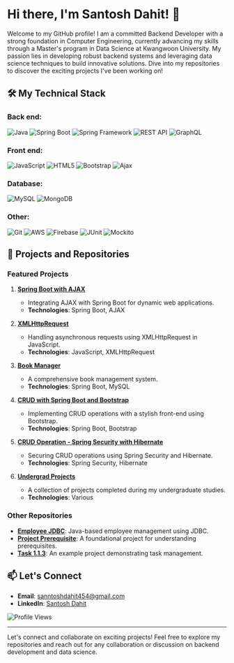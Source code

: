 # Hi there, I'm Santosh Dahit! 👋

Welcome to my GitHub profile! I am a committed Backend Developer with a strong foundation in Computer Engineering, currently advancing my skills through a Master's program in Data Science at Kwangwoon University. My passion lies in developing robust backend systems and leveraging data science techniques to build innovative solutions. Dive into my repositories to discover the exciting projects I've been working on!

## 🛠 My Technical Stack

### Back end:
![Java](https://img.icons8.com/color/48/000000/java-coffee-cup-logo.png)
![Spring Boot](https://img.icons8.com/color/48/000000/spring-logo.png)
![Spring Framework](https://img.icons8.com/color/48/000000/spring-logo.png)
![REST API](https://img.icons8.com/color/48/000000/api.png)
![GraphQL](https://img.icons8.com/color/48/000000/graphql.png)

### Front end:
![JavaScript](https://img.icons8.com/color/48/000000/javascript.png)
![HTML5](https://img.icons8.com/color/48/000000/html-5.png)
![Bootstrap](https://img.icons8.com/color/48/000000/bootstrap.png)
![Ajax](https://img.shields.io/badge/Ajax-007ACC?style=for-the-badge&logo=ajax&logoColor=white)

### Database:
![MySQL](https://img.icons8.com/color/48/000000/mysql-logo.png)
![MongoDB](https://img.icons8.com/color/48/000000/mongodb.png)

### Other:
![Git](https://img.icons8.com/color/48/000000/git.png)
![AWS](https://img.icons8.com/color/48/000000/amazon-web-services.png)
![Firebase](https://img.icons8.com/color/48/000000/firebase.png)
![JUnit](https://img.shields.io/badge/JUnit-25A162?style=for-the-badge&logo=junit&logoColor=white)
![Mockito](https://img.shields.io/badge/Mockito-25A162?style=for-the-badge&logo=mockito&logoColor=white)

## 💼 Projects and Repositories

### Featured Projects

1. **[Spring Boot with AJAX](https://github.com/SantoshDahit/Spring_boot_with_AJAX)**
   - Integrating AJAX with Spring Boot for dynamic web applications.
   - **Technologies**: Spring Boot, AJAX

2. **[XMLHttpRequest](https://github.com/SantoshDahit/xmlhttprequest)**
   - Handling asynchronous requests using XMLHttpRequest in JavaScript.
   - **Technologies**: JavaScript, XMLHttpRequest

3. **[Book Manager](https://github.com/SantoshDahit/Book_manager)**
   - A comprehensive book management system.
   - **Technologies**: Spring Boot, MySQL

4. **[CRUD with Spring Boot and Bootstrap](https://github.com/SantoshDahit/CURD_with_springboot_and_bootstrap)**
   - Implementing CRUD operations with a stylish front-end using Bootstrap.
   - **Technologies**: Spring Boot, Bootstrap

5. **[CRUD Operation - Spring Security with Hibernate](https://github.com/SantoshDahit/CURD_operation-Spring_security_with_hibernate)**
   - Securing CRUD operations using Spring Security and Hibernate.
   - **Technologies**: Spring Security, Hibernate

6. **[Undergrad Projects](https://github.com/SantoshDahit/Undergrad_projects)**
   - A collection of projects completed during my undergraduate studies.
   - **Technologies**: Various

### Other Repositories

- **[Employee JDBC](https://github.com/SantoshDahit/employee_JDBC)**: Java-based employee management using JDBC.
- **[Project Prerequisite](https://github.com/SantoshDahit/project_prerequiste)**: A foundational project for understanding prerequisites.
- **[Task 1.1.3](https://github.com/SantoshDahit/Task_1.1.3)**: An example project demonstrating task management.

## 📫 Let's Connect

- **Email**: sanntoshdahit454@gmail.com
- **LinkedIn**: [Santosh Dahit](https://www.linkedin.com/in/santosh-dahit/)

![Profile Views](https://komarev.com/ghpvc/?username=SantoshDahit&color=blue)

---

Let's connect and collaborate on exciting projects! Feel free to explore my repositories and reach out for any collaboration or discussion on backend development and data science.
